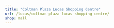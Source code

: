 ```yaml
---
title: "Coltman Plaza Lucas Shopping Centre"
url: /lucas/coltman-plaza-lucas-shopping-centre/
shop: mall
---
```

